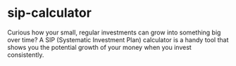 # sip-calculator
Curious how your small, regular investments can grow into something big over time? A SIP (Systematic Investment Plan) calculator is a handy tool that shows you the potential growth of your money when you invest consistently.
